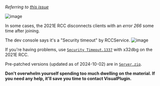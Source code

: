_Referring to [this issue](https://github.com/Windows81/Roblox-Freedom-Distribution/issues/13#issuecomment-2389637948)_

![image](https://github.com/user-attachments/assets/babc4b93-c966-40a7-82c2-7840bd905cb6)

In some cases, the 2021E RCC disconnects clients with an _error 266_ some time after joining.

The dev console says it's a "Security timeout" by RCCService.
![image](https://github.com/user-attachments/assets/6f007004-f53d-4b67-a798-22659b53d9e5)

If you're having problems, use [`Security Timeout.1337`](./Security%20Timeout.1337) with x32dbg on the 2021E RCC.

Pre-patched versions (updated as of 2024-10-02) are in [`Server.zip`](./Server.zip).

**Don't overwhelm yourself spending too much dwelling on the material. If you need any help, it'll save you time to contact VisualPlugin.**
